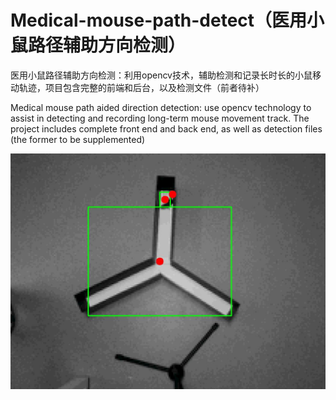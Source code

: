 # Medical-mouse-path-detect（医用小鼠路径辅助方向检测）
医用小鼠路径辅助方向检测：利用opencv技术，辅助检测和记录长时长的小鼠移动轨迹，项目包含完整的前端和后台，以及检测文件（前者待补）  

Medical mouse path aided direction detection: use opencv technology to assist in detecting and recording long-term mouse movement track. The project includes complete front end and back end, as well as detection files (the former to be supplemented)

![image](https://github.com/zlq777/Medical-mouse-path-detect/blob/main/mic1.jpg)
